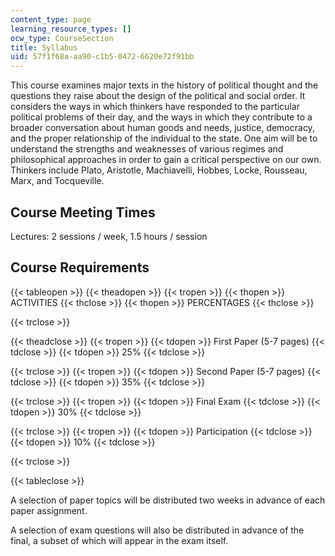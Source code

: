 ```yaml
---
content_type: page
learning_resource_types: []
ocw_type: CourseSection
title: Syllabus
uid: 57f1f68a-aa90-c1b5-0472-6620e72f91bb
---
```


This course examines major texts in the history of political thought and the questions they raise about the design of the political and social order. It considers the ways in which thinkers have responded to the particular political problems of their day, and the ways in which they contribute to a broader conversation about human goods and needs, justice, democracy, and the proper relationship of the individual to the state. One aim will be to understand the strengths and weaknesses of various regimes and philosophical approaches in order to gain a critical perspective on our own. Thinkers include Plato, Aristotle, Machiavelli, Hobbes, Locke, Rousseau, Marx, and Tocqueville.

Course Meeting Times
--------------------

Lectures: 2 sessions / week, 1.5 hours / session

Course Requirements
-------------------

{{< tableopen >}}
{{< theadopen >}}
{{< tropen >}}
{{< thopen >}}
ACTIVITIES
{{< thclose >}}
{{< thopen >}}
PERCENTAGES
{{< thclose >}}

{{< trclose >}}

{{< theadclose >}}
{{< tropen >}}
{{< tdopen >}}
First Paper (5-7 pages)
{{< tdclose >}}
{{< tdopen >}}
25%
{{< tdclose >}}

{{< trclose >}}
{{< tropen >}}
{{< tdopen >}}
Second Paper (5-7 pages)
{{< tdclose >}}
{{< tdopen >}}
35%
{{< tdclose >}}

{{< trclose >}}
{{< tropen >}}
{{< tdopen >}}
Final Exam
{{< tdclose >}}
{{< tdopen >}}
30%
{{< tdclose >}}

{{< trclose >}}
{{< tropen >}}
{{< tdopen >}}
Participation
{{< tdclose >}}
{{< tdopen >}}
10%
{{< tdclose >}}

{{< trclose >}}

{{< tableclose >}}

  

A selection of paper topics will be distributed two weeks in advance of each paper assignment.

A selection of exam questions will also be distributed in advance of the final, a subset of which will appear in the exam itself.